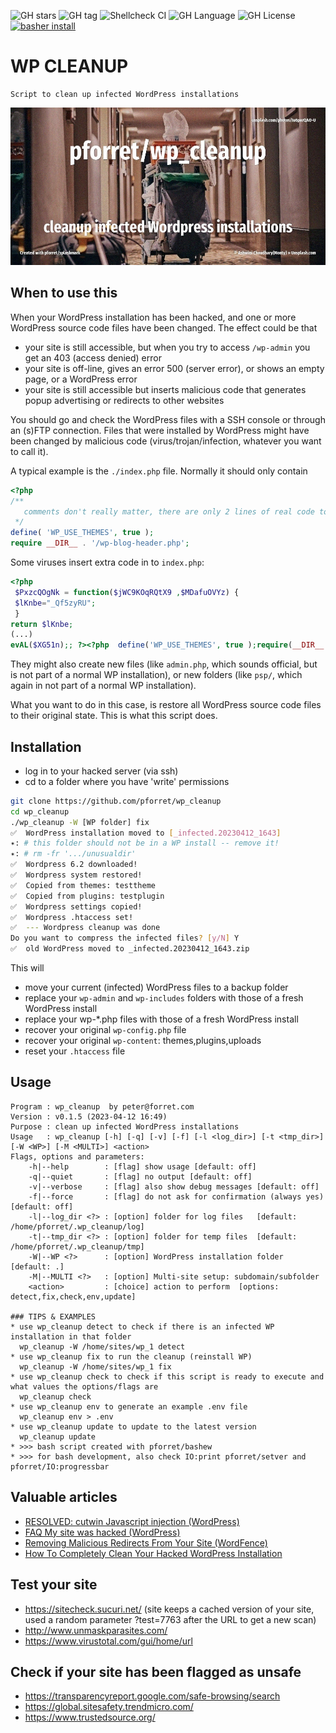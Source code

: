 ![GH stars](https://img.shields.io/github/stars/pforret/wp_cleanup)
![GH tag](https://img.shields.io/github/v/tag/pforret/wp_cleanup)
![Shellcheck CI](https://github.com/pforret/wp_cleanup/workflows/Shellcheck%20CI/badge.svg)
![GH Language](https://img.shields.io/github/languages/top/pforret/wp_cleanup)
![GH License](https://img.shields.io/github/license/pforret/wp_cleanup)
[![basher install](https://img.shields.io/badge/basher-install-white?logo=gnu-bash&style=flat)](https://basher.gitparade.com/package/)

# WP CLEANUP

    Script to clean up infected WordPress installations

![](assets/cleanup.jpg)

## When to use this
When your WordPress installation has been hacked, and one or more WordPress source code files have been changed.
The effect could be that
* your site is still accessible, but when you try to access `/wp-admin` you get an 403 (access denied) error
* your site is off-line, gives an error 500 (server error), or shows an empty page, or a WordPress error
* your site is still accessible but inserts malicious code that generates popup advertising or redirects to other websites

You should go and check the WordPress files with a SSH console or through an (s)FTP connection. Files that were installed by WordPress might have been changed by malicious code (virus/trojan/infection, whatever you want to call it).

A typical example is the `./index.php` file. Normally it should only contain
```php
<?php
/**
   comments don't really matter, there are only 2 lines of real code to be executed 
 */
define( 'WP_USE_THEMES', true );
require __DIR__ . '/wp-blog-header.php';
```

Some viruses insert extra code in to `index.php`:
```php
<?php
 $PxzcQOgNk = function($jWC9KOqRQtX9 ,$MDafuOVYz) {
 $lKnbe="_Qf5zyRU";
 }
return $lKnbe;
(...)
evAL($XG51n);; ?><?php  define('WP_USE_THEMES', true );require(__DIR__.  '/wp-blog-header.php' ); ?>
```

They might also create new files (like `admin.php`, which sounds official, but is not part of a normal WP installation), or new folders (like `psp/`, which again in not part of a normal WP installation).

What you want to do in this case, is restore all WordPress source code files to their original state.
This is what this script does.

## Installation 
* log in to your hacked server (via ssh)
* cd to a folder where you have 'write' permissions

```bash
git clone https://github.com/pforret/wp_cleanup
cd wp_cleanup
./wp_cleanup -W [WP folder] fix
✅  WordPress installation moved to [_infected.20230412_1643]
✴️: # this folder should not be in a WP install -- remove it!
✴️: # rm -fr '.../unusualdir'
✅  Wordpress 6.2 downloaded!
✅  Wordpress system restored!
✅  Copied from themes: testtheme  
✅  Copied from plugins: testplugin  
✅  Wordpress settings copied!
✅  Wordpress .htaccess set!
✅  --- Wordpress cleanup was done
Do you want to compress the infected files? [y/N] Y 
✅  old WordPress moved to _infected.20230412_1643.zip
```

This will
* move your current (infected) WordPress files to a backup folder
* replace your `wp-admin` and `wp-includes` folders with those of a fresh WordPress install
* replace your wp-*.php files with those of a fresh WordPress install
* recover your original `wp-config.php` file
* recover your original `wp-content`: themes,plugins,uploads
* reset your `.htaccess` file

## Usage

```
Program : wp_cleanup  by peter@forret.com
Version : v0.1.5 (2023-04-12 16:49)
Purpose : clean up infected WordPress installations
Usage   : wp_cleanup [-h] [-q] [-v] [-f] [-l <log_dir>] [-t <tmp_dir>] [-W <WP>] [-M <MULTI>] <action>
Flags, options and parameters:
    -h|--help        : [flag] show usage [default: off]
    -q|--quiet       : [flag] no output [default: off]
    -v|--verbose     : [flag] also show debug messages [default: off]
    -f|--force       : [flag] do not ask for confirmation (always yes) [default: off]
    -l|--log_dir <?> : [option] folder for log files   [default: /home/pforret/.wp_cleanup/log]
    -t|--tmp_dir <?> : [option] folder for temp files  [default: /home/pforret/.wp_cleanup/tmp]
    -W|--WP <?>      : [option] WordPress installation folder  [default: .]
    -M|--MULTI <?>   : [option] Multi-site setup: subdomain/subfolder
    <action>         : [choice] action to perform  [options: detect,fix,check,env,update]

### TIPS & EXAMPLES
* use wp_cleanup detect to check if there is an infected WP installation in that folder
  wp_cleanup -W /home/sites/wp_1 detect
* use wp_cleanup fix to run the cleanup (reinstall WP)
  wp_cleanup -W /home/sites/wp_1 fix
* use wp_cleanup check to check if this script is ready to execute and what values the options/flags are
  wp_cleanup check
* use wp_cleanup env to generate an example .env file
  wp_cleanup env > .env
* use wp_cleanup update to update to the latest version
  wp_cleanup update
* >>> bash script created with pforret/bashew
* >>> for bash development, also check IO:print pforret/setver and pforret/IO:progressbar
```

## Valuable articles
* [RESOLVED: cutwin Javascript injection (WordPress)](https://wordpress.org/support/topic/resolved-cutwin-javascript-injection/)
* [FAQ My site was hacked (WordPress)](https://wordpress.org/support/article/faq-my-site-was-hacked/)
* [Removing Malicious Redirects From Your Site (WordFence)](https://www.wordfence.com/learn/removing-malicious-redirects-site/)
* [How To Completely Clean Your Hacked WordPress Installation](https://smackdown.blogsblogsblogs.com/2008/06/24/how-to-completely-clean-your-hacked-wordpress-installation/)

## Test your site

* https://sitecheck.sucuri.net/ (site keeps a cached version of your site, used a random parameter ?test=7763 after the URL to get a new scan)
* http://www.unmaskparasites.com/
* https://www.virustotal.com/gui/home/url

## Check if your site has been flagged as unsafe

* https://transparencyreport.google.com/safe-browsing/search
* https://global.sitesafety.trendmicro.com/
* https://www.trustedsource.org/